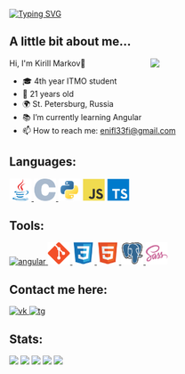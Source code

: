 <a href="https://git.io/typing-svg"><img src="https://readme-typing-svg.demolab.com?font=Rubik+Broken+Fax&size=36&pause=1000&color=01BF00&vCenter=true&random=false&width=478&height=57&lines=Hi%2C+I'm+Kirill;Hi%2C+I'm+enifl33fi" alt="Typing SVG"/></a>

## A little bit about me...

<img src="https://media.giphy.com/media/v1.Y2lkPTc5MGI3NjExcWw2bGM5djY4NWVmOGdyNThvcjJ3cmEwY2twb25hOTd3Ym43ZjByayZlcD12MV9pbnRlcm5hbF9naWZfYnlfaWQmY3Q9cw/5eLDrEaRGHegx2FeF2/giphy.gif" align="right" width=250px>

Hi, I'm Kirill Markov👋
- 🎓 4th year ITMO student
- 🌱 21 years old
- 🌍 St. Petersburg, Russia
- 📚 I’m currently learning Angular
- 📫 How to reach me: enifl33fi@gmail.com

## Languages:
<p align="left"> 
<a href="https://www.java.com/en/" target="_blank" rel="noreferrer"> <img src="https://raw.githubusercontent.com/devicons/devicon/55609aa5bd817ff167afce0d965585c92040787a/icons/java/java-original.svg" alt="java" width="40" height="40"/> </a> 
<a href="https://learn.microsoft.com/en-us/cpp/c-language/" target="_blank" rel="noreferrer"> <img src="https://raw.githubusercontent.com/devicons/devicon/55609aa5bd817ff167afce0d965585c92040787a/icons/c/c-original.svg" alt="c" width="40" height="40"/> </a> 
<a href="https://www.python.org" target="_blank" rel="noreferrer"> <img src="https://raw.githubusercontent.com/devicons/devicon/55609aa5bd817ff167afce0d965585c92040787a/icons/python/python-original.svg" alt="python" width="40" height="40"/></a>
<a href="https://developer.mozilla.org/ru/docs/Web/JavaScript" target="_blank" rel="noreferrer"> <img src="https://raw.githubusercontent.com/devicons/devicon/55609aa5bd817ff167afce0d965585c92040787a/icons/javascript/javascript-original.svg" alt="js" width="40" height="40"/></a>
<a href="https://www.typescriptlang.org" target="_blank" rel="noreferrer"> <img src="https://raw.githubusercontent.com/devicons/devicon/55609aa5bd817ff167afce0d965585c92040787a/icons/typescript/typescript-original.svg" alt="ts" width="40" height="40"/></a>
</p>

## Tools:
<p align="left"> 
<a href="https://angular.io" target="_blank" rel="noreferrer"> <img src="https://angular.io/assets/images/logos/angular/angular.svg" alt="angular" width="40" height="40"/> </a> 
<a href="https://git-scm.com" target="_blank" rel="noreferrer"> <img src="https://raw.githubusercontent.com/devicons/devicon/55609aa5bd817ff167afce0d965585c92040787a/icons/git/git-original.svg" alt="git" width="40" height="40"/> </a> 
<a href="https://developer.mozilla.org/en-US/docs/Web/CSS" target="_blank" rel="noreferrer"> <img src="https://raw.githubusercontent.com/devicons/devicon/55609aa5bd817ff167afce0d965585c92040787a/icons/css3/css3-original.svg" alt="css3" width="40" height="40"/> </a> 
<a href="https://developer.mozilla.org/en-US/docs/Web/HTML" target="_blank" rel="noreferrer"> <img src="https://raw.githubusercontent.com/devicons/devicon/55609aa5bd817ff167afce0d965585c92040787a/icons/html5/html5-original.svg" alt="html5" width="40" height="40"/> </a>
<a href="https://www.postgresql.org" target="_blank" rel="noreferrer"> <img src="https://raw.githubusercontent.com/devicons/devicon/55609aa5bd817ff167afce0d965585c92040787a/icons/postgresql/postgresql-original.svg" alt="postgresql" width="40" height="40"/> </a>
<a href="https://sass-lang.com" target="_blank" rel="noreferrer"> <img src="https://raw.githubusercontent.com/devicons/devicon/55609aa5bd817ff167afce0d965585c92040787a/icons/sass/sass-original.svg" alt="sass" width="40" height="40"/> </a>
</p>

## Contact me here:
<p align="left"> 
<a href="https://vk.com/enifleefi" target="_blank" rel="noreferrer"> <img src="https://thumb.cloud.mail.ru/weblink/thumb/xw1/TfKk/QGyS93cW7/PNG%20-%20digital/VK%20Logo.png" alt="vk" width="40" height="40"/> </a> 
<a href="https://t.me/enifl33fi" target="_blank" rel="noreferrer"> <img src="https://upload.wikimedia.org/wikipedia/commons/thumb/8/82/Telegram_logo.svg/768px-Telegram_logo.svg.png" alt="tg" width="40" height="40"/> </a> 
</p>

## Stats:

![](http://github-profile-summary-cards.vercel.app/api/cards/profile-details?username=enifl33fi&theme=solarized_dark)
![](https://github-profile-summary-cards.vercel.app/api/cards/most-commit-language?username=enifl33fi&theme=solarized_dark) ![](https://github-profile-summary-cards.vercel.app/api/cards/repos-per-language?username=enifl33fi&theme=solarized_dark)
![](https://github-profile-summary-cards.vercel.app/api/cards/stats?username=enifl33fi&theme=solarized_dark) ![](https://github-profile-summary-cards.vercel.app/api/cards/productive-time?username=enifl33fi&theme=solarized_dark&utcOffset=3)
